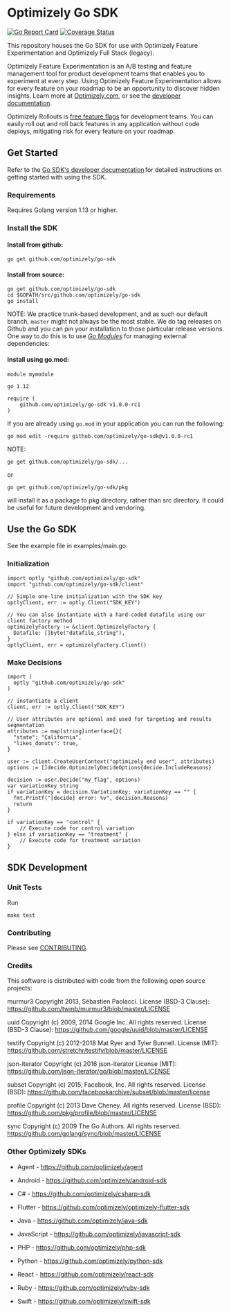 # Optimizely Go SDK

[![Go Report Card](https://goreportcard.com/badge/github.com/optimizely/go-sdk)](https://goreportcard.com/report/github.com/optimizely/go-sdk)
[![Coverage Status](https://coveralls.io/repos/github/optimizely/go-sdk/badge.svg?branch=master)](https://coveralls.io/github/optimizely/go-sdk?branch=master)


This repository houses the Go SDK for use with Optimizely Feature Experimentation and Optimizely Full Stack (legacy).

Optimizely Feature Experimentation is an A/B testing and feature management tool for product development teams that enables you to experiment at every step. Using Optimizely Feature Experimentation allows for every feature on your roadmap to be an opportunity to discover hidden insights. Learn more at [Optimizely.com](https://www.optimizely.com/products/experiment/feature-experimentation/), or see the [developer documentation](https://docs.developers.optimizely.com/experimentation/v4.0.0-full-stack/docs/welcome).

Optimizely Rollouts is [free feature flags](https://www.optimizely.com/free-feature-flagging/) for development teams. You can easily roll out and roll back features in any application without code deploys, mitigating risk for every feature on your roadmap.

## Get Started

Refer to the [Go SDK's developer documentation](https://docs.developers.optimizely.com/experimentation/v4.0.0-full-stack/docs/go-sdk) for detailed instructions on getting started with using the SDK.
  
### Requirements  

Requires Golang version 1.13 or higher.

### Install the SDK

#### Install from github:

```$sh
go get github.com/optimizely/go-sdk
```

#### Install from source:
```$sh
go get github.com/optimizely/go-sdk
cd $GOPATH/src/github.com/optimizely/go-sdk
go install
```

NOTE:
We practice trunk-based development, and as such our default branch, `master` might not always be the most stable. We do tag releases on Github and you can pin your installation to those particular release versions. One way to do this is to use [*Go Modules*](https://blog.golang.org/using-go-modules) for managing external dependencies:

#### Install using go.mod:

```
module mymodule

go 1.12

require (
	github.com/optimizely/go-sdk v1.0.0-rc1
)
```

If you are already using `go.mod` in your application you can run the following:

```
go mod edit -require github.com/optimizely/go-sdk@v1.0.0-rc1
```

NOTE:
```$sh
go get github.com/optimizely/go-sdk/...
```
or
```$sh
go get github.com/optimizely/go-sdk/pkg
```
will install it as a package to pkg directory, rather than src directory. It could be useful for future development and vendoring.


## Use the Go SDK

See the example file in examples/main.go.

### Initialization

```
import optly "github.com/optimizely/go-sdk"
import "github.com/optimizely/go-sdk/client"

// Simple one-line initialization with the SDK key    
optlyClient, err := optly.Client("SDK_KEY")    

// You can also instantiate with a hard-coded datafile using our client factory method    
optimizelyFactory := &client.OptimizelyFactory {        
  Datafile: []byte("datafile_string"),   
}    
optlyClient, err = optimizelyFactory.Client()
```
### Make Decisions
```
import ( 
  optly "github.com/optimizely/go-sdk" 
) 

// instantiate a client 
client, err := optly.Client("SDK_KEY") 

// User attributes are optional and used for targeting and results segmentation 
attributes := map[string]interface{}{ 
  "state": "California", 
  "likes_donuts": true, 
} 

user := client.CreateUserContext("optimizely end user", attributes) 
options := []decide.OptimizelyDecideOptions{decide.IncludeReasons} 

decision := user.Decide("my_flag", options) 
var variationKey string 
if variationKey = decision.VariationKey; variationKey == "" { 
  fmt.Printf("[decide] error: %v", decision.Reasons) 
  return 
} 

if variationKey == "control" { 
	// Execute code for control variation 
} else if variationKey == "treatment" { 
	// Execute code for treatment variation 
}
```

## SDK Development

### Unit Tests

Run 
``` 
make test 
```

### Contributing

Please see [CONTRIBUTING](https://github.com/optimizely/go-sdk/blob/master/CONTRIBUTING.md).

### Credits

This software is distributed with code from the following open source projects:

murmur3
Copyright 2013, Sébastien Paolacci.
License (BSD-3 Clause): https://github.com/twmb/murmur3/blob/master/LICENSE

uuid
Copyright (c) 2009, 2014 Google Inc. All rights reserved.
License (BSD-3 Clause): https://github.com/google/uuid/blob/master/LICENSE

testify
Copyright (c) 2012-2018 Mat Ryer and Tyler Bunnell.
License (MIT): https://github.com/stretchr/testify/blob/master/LICENSE

json-iterator
Copyright (c) 2016 json-iterator
License (MIT): https://github.com/json-iterator/go/blob/master/LICENSE

subset
Copyright (c) 2015, Facebook, Inc. All rights reserved.
License (BSD): https://github.com/facebookarchive/subset/blob/master/license

profile
Copyright (c) 2013 Dave Cheney. All rights reserved.
License (BSD): https://github.com/pkg/profile/blob/master/LICENSE

sync
Copyright (c) 2009 The Go Authors. All rights reserved.
https://github.com/golang/sync/blob/master/LICENSE

### Other Optimizely SDKs

- Agent - https://github.com/optimizely/agent

- Android - https://github.com/optimizely/android-sdk

- C# - https://github.com/optimizely/csharp-sdk

- Flutter - https://github.com/optimizely/optimizely-flutter-sdk

- Java - https://github.com/optimizely/java-sdk

- JavaScript - https://github.com/optimizely/javascript-sdk

- PHP - https://github.com/optimizely/php-sdk

- Python - https://github.com/optimizely/python-sdk

- React - https://github.com/optimizely/react-sdk

- Ruby - https://github.com/optimizely/ruby-sdk

- Swift - https://github.com/optimizely/swift-sdk